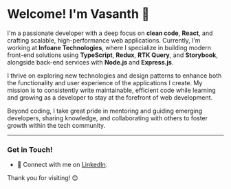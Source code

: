 # **Welcome! I'm Vasanth** 👋

I'm a passionate developer with a deep focus on **clean code**, **React**, and crafting scalable, high-performance web applications. Currently, I’m working at **Infoane Technologies**, where I specialize in building modern front-end solutions using **TypeScript**, **Redux**, **RTK Query**, and **Storybook**, alongside back-end services with **Node.js** and **Express.js**.

I thrive on exploring new technologies and design patterns to enhance both the functionality and user experience of the applications I create. My mission is to consistently write maintainable, efficient code while learning and growing as a developer to stay at the forefront of web development.

Beyond coding, I take great pride in mentoring and guiding emerging developers, sharing knowledge, and collaborating with others to foster growth within the tech community.

---

### Get in Touch!
- 💼 Connect with me on [LinkedIn](https://www.linkedin.com/in/yourusername/).

Thank you for visiting! 😊
